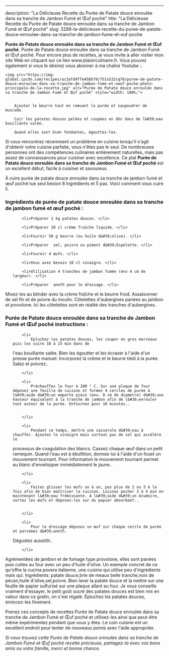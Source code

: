 ---
description: "La Délicieuse Recette du Purée de Patate douce enroulée dans sa tranche de Jambon Fumé et Œuf poché"
title: "La Délicieuse Recette du Purée de Patate douce enroulée dans sa tranche de Jambon Fumé et Œuf poché"
slug: 3288-la-delicieuse-recette-du-puree-de-patate-douce-enroulee-dans-sa-tranche-de-jambon-fume-et-ouf-poche

<p>
	<strong>Purée de Patate douce enroulée dans sa tranche de Jambon Fumé et Œuf poché</strong>. 
	Purée de Patate douce enroulée dans sa tranche de Jambon Fumé et Œuf poché. Pour encore plus de recettes, je vous invite à aller visiter mon site Web en cliquant sur ce lien www.plaisirculinaire.fr. Vous pouvez également si vous le désirez vous abonner à ma chaîne Youtube :.
</p>
<p>
	
	<img src="https://img-global.cpcdn.com/recipes/ac3afd4ffe458b79/751x532cq70/puree-de-patate-douce-enroulee-dans-sa-tranche-de-jambon-fume-et-oeuf-poche-photo-principale-de-la-recette.jpg" alt="Purée de Patate douce enroulée dans sa tranche de Jambon Fumé et Œuf poché" style="width: 100%;">
	
	
		Ajouter le beurre tout en remuant la purée et saupoudrer de muscade.
	
		Cuir les patates douces pelées et coupées en dés dans de l&#39;eau bouillante salée.
	
		Quand elles sont bien fondantes, égouttez-les.
	
</p>

Si vous rencontrez récemment un problème en cuisine lorsqu'il s'agit d'obtenir votre cuisine parfaite, vous n'êtes pas le seul. De nombreuses personnes ont des compétences culinaires entièrement naturelles, mais pas assez de connaissances pour cuisiner avec excellence. Ce plat <strong> Purée de Patate douce enroulée dans sa tranche de Jambon Fumé et Œuf poché </strong> est un excellent début, facile à cuisiner et savoureux.

<!--inarticleads1-->

À cuire purée de patate douce enroulée dans sa tranche de jambon fumé et œuf poché tue seul besion 8 Ingrédients et 5 pas. Voici comment vous cuire il.

<h3>Ingrédients de purée de patate douce enroulée dans sa tranche de jambon fumé et œuf poché :</h3>

<ol>
	
		<li>Préparer 1 kg patates douces. </li>
	
		<li>Préparer 20 cl crème fraîche liquide. </li>
	
		<li>Fournir 50 g beurre (ou huile d&#39;olive). </li>
	
		<li>Préparer  sel, poivre ou piment d&#39;Espelette. </li>
	
		<li>Fournir 4 œufs. </li>
	
		<li>Vous avez besoin 10 cl vinaigre. </li>
	
		<li>Utilisation 4 tranches de jambon fumée (env 4 cm de largeur). </li>
	
		<li>Préparer  aneth pour le dressage. </li>
	
</ol>

Mixez-les au blinder avec la crème fraîche et le beurre froid. Assaisonner de sel fin et de poivre du moulin. Côtelettes d&#39;aubergines panées au jambon et provolone. Ici les côtelettes sont en réalité des tranches d&#39;aubergines. 

<!--inarticleads2-->

<h3>Purée de Patate douce enroulée dans sa tranche de Jambon Fumé et Œuf poché instructions :</h3>

<ol>
	
		<li>
			Epluchez les patates douces, les couper en gros morceaux puis les cuire 10 à 15 min dans de
l&#39;eau bouillante salée. Bien les égoutter et les écraser à l&#39;aide d&#39;un presse purée manuel. Incorporez la
crème et le beurre tiédi à la purée. Salez et poivrez..
			
			
		</li>
	
		<li>
			Préchauffez le four à 200 ° C. Sur une plaque de four déposez une feuille de cuisson et formez 4 cercles de purée à l&#39;aide d&#39;un emporte pièce (env. 8 cm de diamètre) d&#39;une hauteur équivalent à la tranche de jambon afin de l&#39;enrouler tout autour de la purée. Enfournez pour 10 minutes..
			
			
		</li>
	
		<li>
			Pendant ce temps, mettre une casserole d&#39;eau à chauffer. Ajoutez le vinaigre mais surtout pas de sel qui accélère le
processus de coagulation des blancs. Cassez chaque œuf dans un petit ramequin. Quand l&#39;eau est à ébullition, donnez-lui à l&#39;aide d&#39;un fouet un mouvement tournant. Pour information le mouvement tournant permet au blanc d&#39;envelopper immédiatement le jaune..
			
			
		</li>
	
		<li>
			Faites glisser les œufs un à un, pas plus de 2 ou 3 à la fois afin de bien maîtriser la cuisson. Laissez pocher 3 à 4 min en maintenant l&#39;eau frémissante. A l&#39;aide d&#39;un écumoire, sortez les œufs et déposez-les sur du papier absorbant..
			
			
		</li>
	
		<li>
			Pour le dressage déposez un œuf sur chaque cercle de purée et parsemez d&#39;aneth.
Dégustez aussitôt..
			
			
		</li>
	
</ol>

Agrémentées de jambon et de fomage type provolone, elles sont panées puis cuites au four avec un peu d&#39;huile d&#39;olive. Un exemple concret de ce qu&#39;offre la cucina povera italienne, une cuisine qui utilise peu d&#39;ingrédients mais qui. Ingrédients: patate douce,brie de meaux belle tranche,noix de pécan,huile d&#39;olive,sel,poivre. Bien laver la patate douce et la mettre sur une feuille de papier sulfurisé sur une plaque allant au four. Je vous conseille vraiment d&#39;essayer, le petit goût sucré des patates douces est bien mis en valeur dans ce gratin, on s&#39;est régalé. Épluchez les patates douces, émincez-les finement. 

<!--inarticleads1-->

<p>
Prenez ces concepts de recettes Purée de Patate douce enroulée dans sa tranche de Jambon Fumé et Œuf poché et utilisez-les ainsi que peut-être même expérimentez pendant que vous y êtes. Le coin cuisine est un excellent endroit pour tenter de nouveaux points avec l'aide appropriée.
</p>

<p>
<i>Si vous trouvez cette Purée de Patate douce enroulée dans sa tranche de Jambon Fumé et Œuf poché recette précieuse, partagez-la avec vos bons amis ou votre famille, merci et bonne chance.</i>
</p>

